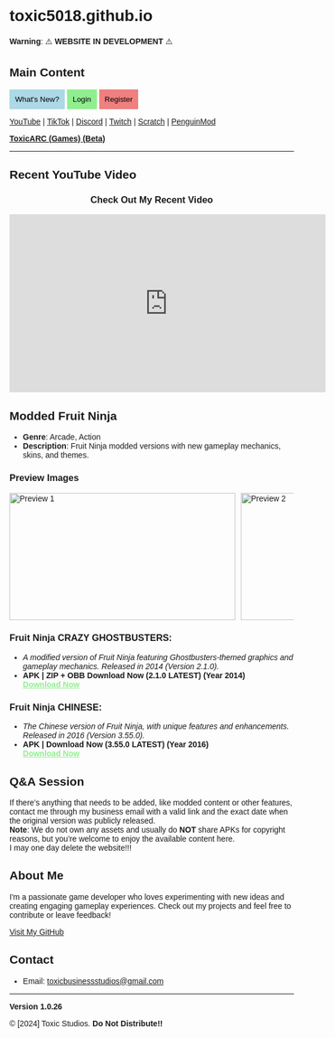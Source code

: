 # toxic5018.github.io

**Warning**: ⚠️ **WEBSITE IN DEVELOPMENT** ⚠️

## Main Content
<div style="display: flex; justify-content: space-between;">

  <!-- Left Side: What's New? -->
  <div style="width: 70%;">
    <button onclick="document.getElementById('whatsNewModal').style.display='block'" style="font-family: Arial, sans-serif; padding: 10px; background-color: lightblue; border: none; cursor: pointer;">What's New?</button>
    <button onclick="document.getElementById('loginModal').style.display='block'" style="font-family: Arial, sans-serif; padding: 10px; background-color: lightgreen; border: none; cursor: pointer;">Login</button>
    <button onclick="document.getElementById('registerModal').style.display='block'" style="font-family: Arial, sans-serif; padding: 10px; background-color: lightcoral; border: none; cursor: pointer;">Register</button>
  </div>

</div>

<!-- Social Media Links Below -->
[YouTube](https://www.youtube.com/playlist?list=PLd5gJYrm0hoCmzNHopuUjmZktYtvLd4qy) | [TikTok](https://www.tiktok.com/@toxic5018yt) | [Discord](https://discord.gg/5PQ68Sgqav) | [Twitch](https://www.twitch.tv/toxic5018) | [Scratch](https://scratch.mit.edu/users/JavaStudiosGaming/) | [PenguinMod](https://penguinmod.com/profile?user=toxic5018)

**[ToxicARC (Games) (Beta)](https://fusion-studios.itch.io/)**

---

## Recent YouTube Video
<div style="text-align: center;">
  <h3>Check Out My Recent Video</h3>
  <iframe width="560" height="315" src="https://www.youtube.com/embed?listType=playlist&list=PLd5gJYrm0hoCmzNHopuUjmZktYtvLd4qy&autoplay=1" frameborder="0" allow="accelerometer; autoplay; encrypted-media; gyroscope; picture-in-picture" allowfullscreen></iframe>
</div>

## Modded Fruit Ninja
- **Genre**: Arcade, Action  
- **Description**: Fruit Ninja modded versions with new gameplay mechanics, skins, and themes.

### Preview Images
<div style="display: flex; overflow-x: scroll;">
  <img src="https://play-lh.googleusercontent.com/V9WnBLaWFXUSTVXvAYsXTsZWTEFPgiGE82dpuFKXpXePXxddHo2NHNlaeL4DN0Jdyq8=w526-h296-rw" alt="Preview 1" width="400" height="225" style="margin-right: 10px;"/>
  <img src="https://play-lh.googleusercontent.com/s_tPMlpmk_9vzX3523Lk4ttR_IeQGqxOrkKVqLJtexX6EKTlWt1YLW8i18DHormKmg=w526-h296-rw" alt="Preview 2" width="400" height="225" style="margin-right: 10px;"/>
  <img src="https://play-lh.googleusercontent.com/dc31RwBORfwWBbMTgQinBROdMcsGUGPqRxlJI1RF1irAjR2x45TqQtJdqFqbDVX7rR8=w526-h296-rw" alt="Preview 3" width="400" height="225" style="margin-right: 10px;"/>
  <img src="https://play-lh.googleusercontent.com/R5kUH26mDQWD3Tj3UorhtibsDq7Qipa6LVqUsGb58pqCL_FnXxWF9yyfxFQ0fxpb5G9q=w526-h296-rw" alt="Preview 4" width="400" height="225" style="margin-right: 10px;"/>
</div>

### Fruit Ninja CRAZY GHOSTBUSTERS:
- *A modified version of Fruit Ninja featuring Ghostbusters-themed graphics and gameplay mechanics. Released in 2014 (Version 2.1.0).*  
- **APK | ZIP + OBB Download Now (2.1.0 LATEST) (Year 2014)**  
  <a href="https://www.mediafire.com/file/p281pfhcgdipw8n/Fruit_Ninja_Ghostbusters_Mod_By_Superstrongtaner_%2528Revised%2529.zip/file" target="_blank" style="font-family: Arial, sans-serif; font-weight: bold; color: lightgreen;">Download Now</a>

### Fruit Ninja CHINESE:
- *The Chinese version of Fruit Ninja, with unique features and enhancements. Released in 2016 (Version 3.55.0).*  
- **APK | Download Now (3.55.0 LATEST) (Year 2016)**  
  <a href="https://www.mediafire.com/file/gqi330uzno5ka0d/Fruit_Ninja_Chinese_%2528Revised%2529.apk/file" target="_blank" style="font-family: Arial, sans-serif; font-weight: bold; color: lightgreen;">Download Now</a>

## Q&A Session
If there’s anything that needs to be added, like modded content or other features, contact me through my business email with a valid link and the exact date when the original version was publicly released.  
**Note**: We do not own any assets and usually do **NOT** share APKs for copyright reasons, but you’re welcome to enjoy the available content here.  
I may one day delete the website!!!

## About Me
I'm a passionate game developer who loves experimenting with new ideas and creating engaging gameplay experiences. Check out my projects and feel free to contribute or leave feedback!

[Visit My GitHub](https://github.com/toxic5018)

## Contact
- Email: [toxicbusinessstudios@gmail.com](mailto:toxicbusinessstudios@gmail.com)

---

**Version 1.0.26**

© [2024] Toxic Studios. **Do Not Distribute!!**

<!-- AdSense Script for Ads -->
<script async src="https://pagead2.googlesyndication.com/pagead/js/adsbygoogle.js?client=ca-pub-2851265996786440" crossorigin="anonymous"></script>
<!-- ad_display0 -->
<ins class="adsbygoogle"
     style="display:block"
     data-ad-client="ca-pub-2851265996786440"
     data-ad-slot="8926450639"
     data-ad-format="auto"
     data-full-width-responsive="true"></ins>
<script>
     (adsbygoogle = window.adsbygoogle || []).push({});
</script>

<!-- Theme Script: Detect System Theme (Dark/Light Mode) -->
<script>
  const prefersDarkScheme = window.matchMedia("(prefers-color-scheme: dark)");
  const body = document.body;
  const modal = document.getElementById('whatsNewModal');
  const modalContent = document.querySelector('.modal-content');

  // Function to update the background based on the system theme
  function updateTheme() {
    if (prefersDarkScheme.matches) {
      body.style.backgroundColor = "#121212"; // Dark background
      body.style.color = "#fff"; // Light text color
      modalContent.style.backgroundColor = "#333"; // Dark modal background
    } else {
      body.style.backgroundColor = "#ffffff"; // Light background
      body.style.color = "#000"; // Dark text color
      modalContent.style.backgroundColor = "#fefefe"; // Light modal background
    }
  }

  // Apply the theme on page load
  updateTheme();

  // Listen for changes in system theme preference
  prefersDarkScheme.addEventListener("change", updateTheme);
</script>

<!-- Font Link for 'Sen' -->
<link href="https://fonts.googleapis.com/css2?family=Sen:wght@400;600&display=swap" rel="stylesheet">

<!-- CSS Style for Sen Font -->
<style>
  body {
    font-family: 'Sen', sans-serif;
  }

  /* Apply Arial font to download links */
  a {
    font-family: Arial, sans-serif;
  }

  /* Modal Style */
  #whatsNewModal, #loginModal, #registerModal, #redirectModal {
    display: none;
    position: fixed;
    z-index: 1;
    left: 0;
    top: 0;
    width: 100%;
    height: 100%;
    background-color: rgba(0, 0, 0, 0.4);
    padding-top: 60px;
  }

  /* Modal Content */
  .modal-content {
    margin: 5% auto;
    padding: 20px;
    border: 1px solid #888;
    width: 80%;
    max-width: 500px;
    background-color: lightgray;
    color: black;
  }

  /* Close Button */
  .close {
    color: #aaa;
    float: right;
    font-size: 28px;
    font-weight: bold;
  }

  .close:hover,
  .close:focus {
    color: black;
    text-decoration: none;
    cursor: pointer;
  }

  /* Toast Notification Style */
  .toast {
    position: fixed;
    bottom: 20px;
    left: 50%;
    transform: translateX(-50%);
    background-color: lightgray;
    color: black;
    padding: 10px;
    border-radius: 5px;
    display: none;
  }
</style>

<!-- Modal for What's New -->
<div id="whatsNewModal">
  <div class="modal-content">
    <span class="close" onclick="document.getElementById('whatsNewModal').style.display='none'">&times;</span>
    <h2>What's New?</h2>
    <p><strong>Version: 1.026</strong></p>
    <p><strong>- Major Updates:</strong></p>
    <ul>
      <li>Fixed bugs in the website functionality</li>
      <li>Minor improvements for better performance</li>
    </ul>
  </div>
</div>

<!-- Modal for Login -->
<div id="loginModal">
  <div class="modal-content">
    <span class="close" onclick="document.getElementById('loginModal').style.display='none'">&times;</span>
    <h2>Login</h2>
    <input type="email" id="email" placeholder="Email" style="width: 100%; padding: 10px; margin: 5px 0;">
    <input type="password" id="password" placeholder="Password" style="width: 100%; padding: 10px; margin: 5px 0;">
    <button onclick="login()" style="padding: 10px; width: 100%; background-color: lightblue; border: none;">Login</button>
  </div>
</div>

<!-- Modal for Register -->
<div id="registerModal">
  <div class="modal-content">
    <span class="close" onclick="document.getElementById('registerModal').style.display='none'">&times;</span>
    <h2>Registration Page</h2>
    <input type="text" id="username" placeholder="Username" style="width: 100%; padding: 10px; margin: 5px 0;">
    <input type="email" id="email" placeholder="Email" style="width: 100%; padding: 10px; margin: 5px 0;">
    <input type="password" id="password" placeholder="Password (Min 10 characters)" style="width: 100%; padding: 10px; margin: 5px 0;">
    <button onclick="register()" style="padding: 10px; width: 100%; background-color: lightblue; border: none;">Register</button>
  </div>
</div>

<!-- Modal for Redirect -->
<div id="redirectModal">
  <div class="modal-content">
    <span class="close" onclick="document.getElementById('redirectModal').style.display='none'">&times;</span>
    <h2>You will be redirected to <span id="redirectLink"></span> in a new tab, are you sure?</h2>
    <button onclick="continueRedirect()" style="background-color: lightgreen; padding: 10px;">Continue</button>
    <button onclick="document.getElementById('redirectModal').style.display='none'" style="background-color: lightcoral; padding: 10px;">Cancel</button>
  </div>
</div>

<script type="module">
  // Import the functions you need from the Firebase SDK
  import { initializeApp } from "https://www.gstatic.com/firebasejs/11.0.2/firebase-app.js";
  import { getAuth, createUserWithEmailAndPassword } from "https://www.gstatic.com/firebasejs/11.0.2/firebase-auth.js";
  import { getAnalytics } from "https://www.gstatic.com/firebasejs/11.0.2/firebase-analytics.js";

  // Firebase Configuration
  const firebaseConfig = {
    apiKey: "AIzaSyAhg1frF8MCqWDUELGhogsSwIeQ0GB2gOw",
    authDomain: "toxicstudios-128d1.firebaseapp.com",
    projectId: "toxicstudios-128d1",
    storageBucket: "toxicstudios-128d1.firebasestorage.app",
    messagingSenderId: "253720176764",
    appId: "1:253720176764:web:aa5ca44a6aafcaa4f001f9",
    measurementId: "G-XQ24EWCB3V"
  };

  // Initialize Firebase
  const app = initializeApp(firebaseConfig);
  const auth = getAuth(app);
  const analytics = getAnalytics(app);

  // Registration Function
  function register() {
    const username = document.getElementById('username').value;
    const email = document.getElementById('email').value;
    const password = document.getElementById('password').value;

    if (username && email && password.length >= 10) {
      createUserWithEmailAndPassword(auth, email, password)
        .then((userCredential) => {
          // Registered successfully
          const user = userCredential.user;
          alert('Registration successful! Welcome, ' + username);
          document.getElementById('registerModal').style.display = 'none';
        })
        .catch((error) => {
          const errorCode = error.code;
          const errorMessage = error.message;
          alert('Error: ' + errorMessage);
        });
    } else {
      alert('Please ensure all fields are filled and the password is at least 10 characters long');
    }
  }
</script>

<!-- Toast Notification -->
<div id="toast" class="toast">Login and/or Password is incorrect</div>

<script>
  function login() {
    const email = document.getElementById('email').value;
    const password = document.getElementById('password').value;
    
    if (email === 'test@example.com' && password === 'password123') {
      alert('Login successful');
      document.getElementById('loginModal').style.display = 'none';
    } else {
      const toast = document.getElementById('toast');
      toast.style.display = 'block';
      setTimeout(() => toast.style.display = 'none', 2500);
    }
  }

// Registration Function
  function register() {
    const username = document.getElementById('username').value;
    const email = document.getElementById('email').value;
    const password = document.getElementById('password').value;

    // Ensure password is at least 10 characters
    if (password.length >= 10) {
      if (username && email && password) {
        createUserWithEmailAndPassword(auth, email, password)
          .then((userCredential) => {
            // Registered successfully
            const user = userCredential.user;
            alert('Registration successful! Welcome, ' + username);
            document.getElementById('registerModal').style.display = 'none';
          })
          .catch((error) => {
            const errorCode = error.code;
            const errorMessage = error.message;
            alert('Error: ' + errorMessage);
          });
      } else {
        alert('Please ensure all fields are filled');
      }
    } else {
      alert('Password must be at least 10 characters long');
    }
  }
  
  function continueRedirect() {
    const link = document.getElementById('redirectLink').innerText;
    window.open(link, '_blank');
    document.getElementById('redirectModal').style.display = 'none';
  }

  function redirect(link) {
    document.getElementById('redirectLink').innerText = link;
    document.getElementById('redirectModal').style.display = 'block';
  }
</script>
